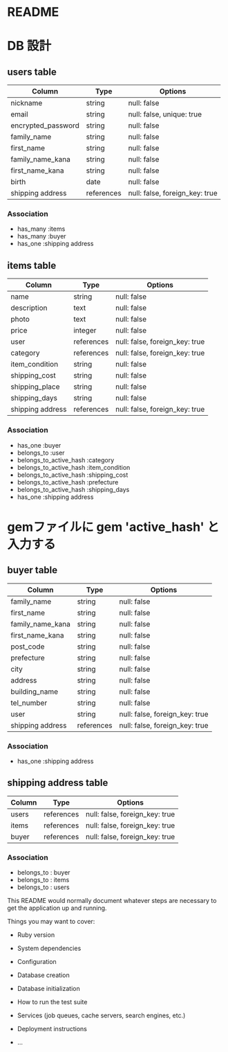 
# README

# DB 設計




## users table
| Column                | Type                | Options                        |
|-----------------------|---------------------|--------------------------------|
| nickname              | string              | null: false                    |
| email                 | string              | null: false, unique: true      |
| encrypted_password    | string              | null: false                    |
| family_name           | string              | null: false                    |
| first_name            | string              | null: false                    |
| family_name_kana      | string              | null: false                    |
| first_name_kana       | string              | null: false                    |
| birth                 | date                | null: false                    |
| shipping address      | references          | null: false, foreign_key: true |

### Association
* has_many :items
* has_many :buyer
* has_one :shipping address





## items table
| Column             | Type                | Options                        |
|--------------------|---------------------|--------------------------------|
| name               | string              | null: false                    |
| description        | text                | null: false                    |
| photo              | text                | null: false                    |
| price              | integer             | null: false                    |
| user               | references          | null: false, foreign_key: true |
| category           | references          | null: false, foreign_key: true |
| item_condition     | string              | null: false                    |
| shipping_cost      | string              | null: false                    |
| shipping_place     | string              | null: false                    |
| shipping_days      | string              | null: false                    |
| shipping address   | references          | null: false, foreign_key: true |

### Association
* has_one    :buyer
* belongs_to :user
* belongs_to_active_hash :category
* belongs_to_active_hash :item_condition
* belongs_to_active_hash :shipping_cost
* belongs_to_active_hash :prefecture
* belongs_to_active_hash :shipping_days
* has_one :shipping address

# gemファイルに  gem 'active_hash' と入力する






## buyer table
| Column             | Type              | Options                          |
|--------------------|-------------------|----------------------------------|
| family_name        | string            | null: false                      |
| first_name         | string            | null: false                      |
| family_name_kana   | string            | null: false                      |
| first_name_kana    | string            | null: false                      |
| post_code          | string            | null: false                      |
| prefecture         | string            | null: false                      |
| city               | string            | null: false                      |
| address            | string            | null: false                      |
| building_name      | string            | null: false                      |
| tel_number         | string            | null: false                      |
| user               | string            | null: false, foreign_key: true   |
| shipping address   | references        | null: false, foreign_key: true   |

### Association
* has_one :shipping address





## shipping address table
| Column              | Type              | Options                        |
|---------------------|-------------------|--------------------------------|
| users               | references        | null: false, foreign_key: true |
| items               | references        | null: false, foreign_key: true |
| buyer               | references        | null: false, foreign_key: true |

### Association
* belongs_to : buyer
* belongs_to : items
* belongs_to : users











This README would normally document whatever steps are necessary to get the
application up and running.

Things you may want to cover:

* Ruby version

* System dependencies

* Configuration

* Database creation

* Database initialization

* How to run the test suite

* Services (job queues, cache servers, search engines, etc.)

* Deployment instructions

* ...